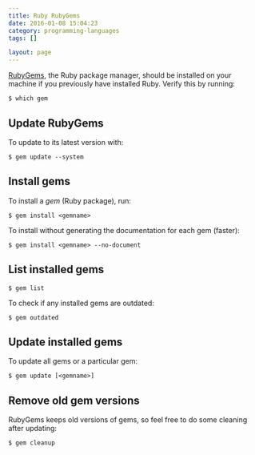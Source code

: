```yaml
---
title: Ruby RubyGems
date: 2016-01-08 15:04:23
category: programming-languages
tags: []

layout: page
---
```


[RubyGems](http://rubygems.org/), the Ruby package manager, should be installed on your machine if you previously have installed Ruby. Verify this by running:

    $ which gem

## Update RubyGems

To update to its latest version with:

    $ gem update --system

## Install gems

To install a _gem_ (Ruby package), run:

    $ gem install <gemname>

To install without generating the documentation for each gem (faster):

    $ gem install <gemname> --no-document

## List installed gems

    $ gem list

To check if any installed gems are outdated:

    $ gem outdated

## Update installed gems

To update all gems or a particular gem:

    $ gem update [<gemname>]

## Remove old gem versions

RubyGems keeps old versions of gems, so feel free to do some cleaning after updating:

    $ gem cleanup
